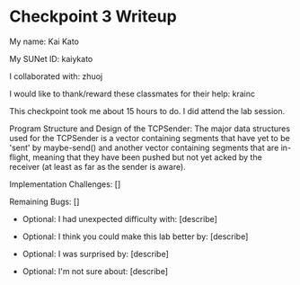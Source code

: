 Checkpoint 3 Writeup
====================

My name: Kai Kato

My SUNet ID: kaiykato

I collaborated with: zhuoj

I would like to thank/reward these classmates for their help: krainc

This checkpoint took me about 15 hours to do. I did attend the lab session.

Program Structure and Design of the TCPSender:
The major data structures used for the TCPSender is a vector containing segments that have yet to be 'sent' by maybe-send() and another vector containing segments that are in-flight, meaning that they have been pushed but not yet acked by the receiver (at least as far as the sender is aware).  

Implementation Challenges:
[]

Remaining Bugs:
[]

- Optional: I had unexpected difficulty with: [describe]

- Optional: I think you could make this lab better by: [describe]

- Optional: I was surprised by: [describe]

- Optional: I'm not sure about: [describe]
